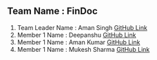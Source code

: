  ## Team Name : FinDoc

1) Team Leader Name : Aman Singh   [GitHub Link](https://github.com/Amansingh0807)
2) Member 1 Name : Deepanshu   [GitHub Link](https://github.com/Deepanshugrewal123)
3) Member 1 Name : Aman Kumar   [GitHub Link](https://github.com/Robosharma)
4) Member 1 Name : Mukesh Sharma  [GitHub Link](https://github.com/MukeshSharma-01)
 
 
